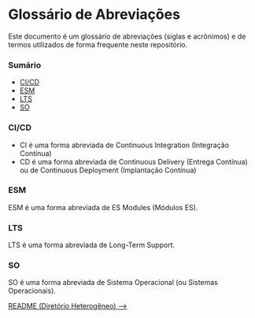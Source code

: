 # Glossário de Abreviações

Este documento é um glossário de abreviações (siglas e acrônimos) e de termos utilizados de forma frequente neste repositório.

### Sumário

- [CI/CD](#cicd)
- [ESM](#esm)
- [LTS](#lts)
- [SO](#so)

### <a id="cicd">CI/CD</a>

- CI é uma forma abreviada de Continuous Integration (Integração Contínua)
- CD é uma forma abreviada de Continuous Delivery (Entrega Contínua) ou de Continuous Deployment (Implantação Contínua)

### <a id="esm">ESM</a>

ESM é uma forma abreviada de ES Modules (Módulos ES).

### <a id="lts">LTS</a>

LTS é uma forma abreviada de Long-Term Support.

### <a id="so">SO</a>

SO é uma forma abreviada de Sistema Operacional (ou Sistemas Operacionais).

[README (Diretório Heterogêneo) -->](./README.md)